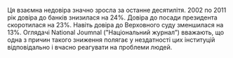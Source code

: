Ця взаємна недовіра значно зросла за останне десятилітя. 2002 по 2011 рік довіра до банків знизилася на 24%. Довіра до посади президента скоротилася на 23%. Навіть довіра до Верховного суду зменшилася на 13%. Оглядачі National Joumnal ("Haціональний журнал”) вважають, що одна з причин такого зниження полягає у нездатності цих інституцій відповідально і вчасно реагувати на проблеми людей.